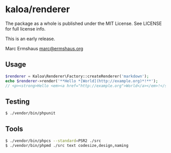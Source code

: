 # kaloa/renderer

The package as a whole is published under the MIT License. See LICENSE for full
license info.

This is an early release.

Marc Ermshaus <marc@ermshaus.org>


## Usage

~~~ php
$renderer = Kaloa\Renderer\Factory::createRenderer('markdown');
echo $renderer->render('**Hello *[World](http://example.org)*!**');
// <p><strong>Hello <em><a href="http://example.org">World</a></em>!</strong></p>
~~~


## Testing

~~~ bash
$ ./vendor/bin/phpunit
~~~


## Tools

~~~ bash
$ ./vendor/bin/phpcs --standard=PSR2 ./src
$ ./vendor/bin/phpmd ./src text codesize,design,naming
~~~
